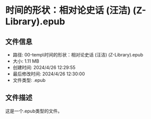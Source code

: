 ﻿# 时间的形状：相对论史话 (汪洁) (Z-Library).epub

## 文件信息
- 路径: 00-temp\时间的形状：相对论史话 (汪洁) (Z-Library).epub
- 大小: 1.11 MB
- 创建时间: 2024/4/26 12:29:55
- 最后修改时间: 2024/4/26 12:30:00
- 文件类型: .epub

## 文件描述
这是一个.epub类型的文件。

